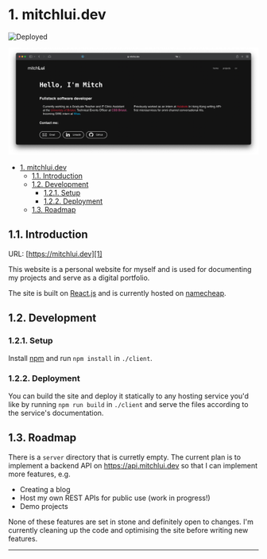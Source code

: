 # 1. mitchlui.dev

![Deployed](https://github.com/mitchLui/website/actions/workflows/build-and-deploy.yml/badge.svg)

![website](docs/website.png)

- [1. mitchlui.dev](#1-mitchluidev)
  - [1.1. Introduction](#11-introduction)
  - [1.2. Development](#12-development)
    - [1.2.1. Setup](#121-setup)
    - [1.2.2. Deployment](#122-deployment)
  - [1.3. Roadmap](#13-roadmap)


## 1.1. Introduction

URL: [https://mitchlui.dev][1]

This website is a personal website for myself and is used for documenting my projects and serve as a digital portfolio.

The site is built on [React.js][2] and is currently hosted on [namecheap][3].

## 1.2. Development

### 1.2.1. Setup

Install [npm][4] and run `npm install` in `./client`.

### 1.2.2. Deployment

You can build the site and deploy it statically to any hosting service you'd like by running `npm run build` in `./client` and serve the files according to the service's documentation.

## 1.3. Roadmap

There is a `server` directory that is curretly empty. The current plan is to implement a backend API on https://api.mitchlui.dev so that I can implement more features, e.g.

- Creating a blog
- Host my own REST APIs for public use (work in progress!)
- Demo projects

None of these features are set in stone and definitely open to changes. I'm currently cleaning up the code and optimising the site before writing new features.

---
[1]:https://mitchlui.dev
[2]:https://reactjs.org
[3]:https://www.namecheap.com
[4]:https://www.npmjs.com